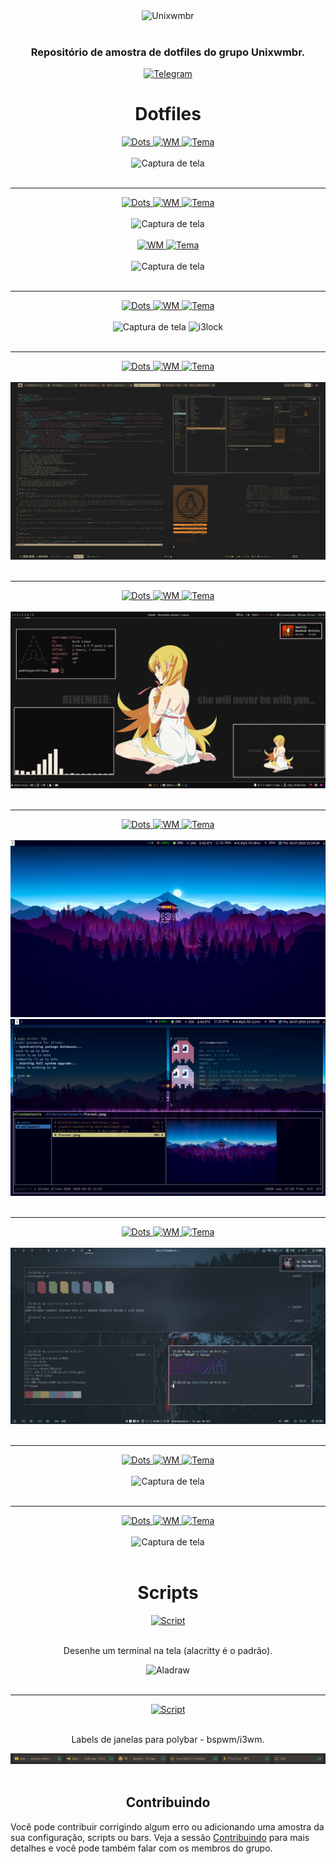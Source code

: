 <div align="center">
    <img alt="Unixwmbr" src="https://github.com/carlosdss22/unixwmbr/blob/master/logo.png" width="400" />
    <br/><br/>
    <h3>Repositório de amostra de dotfiles do grupo Unixwmbr.</h3>
</div>

<p align="center">
  <a href="https://t.me/unixwmbr">
    <img alt="Telegram" src="https://img.shields.io/badge/Telegram-unixwmbr-%230088cc?style=for-the-badge" />
  </a>
</p>

<h1 align="center">Dotfiles</h1>

<div align="center">
  <a href="https://github.com/jyeno/dotfiles">
    <img alt="Dots" src="https://img.shields.io/badge/config-jyeno-%2322252f?style=for-the-badge" />
  </a>
  <a href="https://github.com/swaywm/sway">
    <img alt="WM" src="https://img.shields.io/badge/WM-sway-%2322252f?style=for-the-badge" />
  </a>
  <a href="https://github.com/jyeno/dotfiles">
    <img alt="Tema" src="https://img.shields.io/badge/tema-pallete-%2322252f?style=for-the-badge" />
  </a>
  <br/><br/>
  <img alt="Captura de tela" src="https://raw.githubusercontent.com/jyeno/dotfiles/master/screenshot.png" />
  <br/><br/>
</div>

--------------

<div align="center">
  <a href="https://github.com/carlosd-ss/dotfiles">
    <img alt="Dots" src="https://img.shields.io/badge/config-carlosdss-%2322252f?style=for-the-badge" />
  </a>
  <a href="https://github.com/swaywm/sway">
    <img alt="WM" src="https://img.shields.io/badge/WM-sway-%2322252f?style=for-the-badge" />
  </a>
  <a href="https://github.com/carlosd-ss/dotfiles">
    <img alt="Tema" src="https://img.shields.io/badge/tema-Minimalist_world-%2322252f?style=for-the-badge" />
  </a>
  <br/><br/>
  <img alt="Captura de tela" src="https://github.com/carlosdss22/dotfiles/blob/master/.github/sway.png" />
  <br/><br/>
  <a href="https://github.com/i3/i3">
    <img alt="WM" src="https://img.shields.io/badge/WM-i3-%2322252f?style=for-the-badge" />
  </a>
  <a href="https://github.com/carlosd-ss/dotfiles">
    <img alt="Tema" src="https://img.shields.io/badge/tema-Minimalist_world-%2322252f?style=for-the-badge" />
  </a>
  <br/><br/>
  <img alt="Captura de tela" src="https://github.com/carlosdss22/dotfiles/blob/master/.github/i3.png" />
  <br/><br/>
</div>

--------------

<div align="center">
  <a href="https://github.com/fffranks/dotfiles">
    <img alt="Dots" src="https://img.shields.io/badge/config-fffranks-%2322252f?style=for-the-badge" />
  </a>
  <a href="https://github.com/Airblader/i3">
    <img alt="WM" src="https://img.shields.io/badge/WM-i3gaps-%2322252f?style=for-the-badge" />
  </a>
  <a href="https://github.com/morhetz/gruvbox">
    <img alt="Tema" src="https://img.shields.io/badge/tema-gruvbox-%2322252f?style=for-the-badge" />
  </a>
  <br/><br/>
  <img alt="Captura de tela" src="https://github.com/fffranks/dotfiles/blob/master/screenshots/i3-GAPS.png" />
  <img alt="i3lock" src="https://github.com/fffranks/dotfiles/blob/master/screenshots/i3-LOCK.png" />
  <br/><br/>
</div>

--------------

<div align="center">
  <a href="https://github.com/odilonscoelho/dots">
    <img alt="Dots" src="https://img.shields.io/badge/config-losaoall-%2322252f?style=for-the-badge" />
  </a>
  <a href="https://github.com/baskerville/bspwm/">
    <img alt="WM" src="https://img.shields.io/badge/WM-bspwm-%2322252f?style=for-the-badge" />
  </a>
  <a href="https://github.com/odilonscoelho/dots">
    <img alt="Tema" src="https://img.shields.io/badge/tema-custom-%2322252f?style=for-the-badge" />
  </a>
  <br/><br/>
  <img alt="Captura de tela" src="https://github.com/odilonscoelho/dots/blob/master/print.jpg" />
  <br/><br/>
</div>

--------------

<div align="center">
  <a href="https://github.com/pedrkw/dotfiles">
    <img alt="Dots" src="https://img.shields.io/badge/config-pedrkw-%2322252f?style=for-the-badge" />
  </a>
  <a href="https://github.com/Airblader/i3">
    <img alt="WM" src="https://img.shields.io/badge/WM-i3gaps-%2322252f?style=for-the-badge" />
  </a>
  <a href="https://github.com/dylanaraps/pywal">
    <img alt="Tema" src="https://img.shields.io/badge/tema-pywal-%2322252f?style=for-the-badge" />
  </a>
  <br/><br/>
  <img alt="Captura de tela" src="https://github.com/pedrkw/dotfiles/blob/master/Imagens/screenshots/i3config.png" />
  <br/><br/>
</div>

--------------

<div align="center">
  <a href="https://github.com/alisonamerico/dotfiles">
    <img alt="Dots" src="https://img.shields.io/badge/config-alisonamerico-%2322252f?style=for-the-badge" />
  </a>
  <a href="https://github.com/Airblader/i3">
    <img alt="WM" src="https://img.shields.io/badge/WM-i3gaps-%2322252f?style=for-the-badge" />
  </a>
  <a href="https://github.com/alisonamerico/dotfiles">
    <img alt="Tema" src="https://img.shields.io/badge/tema-Purple_Mountain-%2322252f?style=for-the-badge" />
  </a>
  <br/><br/>
  <img alt="Captura de tela" src="https://github.com/alisonamerico/dotfiles/blob/master/.images/desktop.png" />
  <img alt="Terminais" src="https://github.com/alisonamerico/dotfiles/blob/master/.images/terminals.png" />
  <br/><br/>
</div>

--------------

<div align="center">
  <a href="https://github.com/zSucrilhos/dotfiles">
    <img alt="Dots" src="https://img.shields.io/badge/config-zSucrilhos-%2322252f?style=for-the-badge" />
  </a>
  <a href="https://github.com/baskerville/bspwm/">
    <img alt="WM" src="https://img.shields.io/badge/WM-bspwm-%2322252f?style=for-the-badge" />
  </a>
  <a href="https://github.com/arcticicestudio/nord">
    <img alt="Tema" src="https://img.shields.io/badge/tema-nord-%2322252f?style=for-the-badge" />
  </a>
  <br/><br/>
  <img alt="Captura de tela" src="https://github.com/zSucrilhos/dotfiles/blob/master/artworks/wallpapers/Nord/busy.png" />
  <br/><br/>
</div>

--------------

<div align="center">
  <a href="https://gitlab.com/nwildner/dotfiles">
    <img alt="Dots" src="https://img.shields.io/badge/config-nwildner-%2322252f?style=for-the-badge" />
  </a>
  <a href="https://github.com/Airblader/i3">
    <img alt="WM" src="https://img.shields.io/badge/WM-i3gaps-%2322252f?style=for-the-badge" />
  </a>
  <a href="https://github.com/altercation/solarized">
    <img alt="Tema" src="https://img.shields.io/badge/tema-solarized-%2322252f?style=for-the-badge" />
  </a>
  <br/><br/>
  <img alt="Captura de tela" src="https://gitlab.com/nwildner/dotfiles/-/raw/master/Screenshot.png" />
  <br/><br/>
</div>

--------------

<div align="center">
  <a href="https://github.com/overlock1/i3-gaps">
    <img alt="Dots" src="https://img.shields.io/badge/config-overlock1-%2322252f?style=for-the-badge" />
  </a>
  <a href="https://github.com/Airblader/i3">
    <img alt="WM" src="https://img.shields.io/badge/WM-i3gaps-%2322252f?style=for-the-badge" />
  </a>
  <a href="https://github.com/overlock1/i3-gaps">
    <img alt="Tema" src="https://img.shields.io/badge/tema-custom-%2322252f?style=for-the-badge" />
  </a>
  <br/><br/>
  <img alt="Captura de tela" src="https://github.com/overlock1/i3-gaps/blob/master/2020-08-19_i3-gaps_1366x768.png" />
  <br/><br/>
</div>

<h1 align="center">Scripts</h1>

<div align="center">
  <a href="https://github.com/fffranks/dotfiles/blob/master/scripts/termDraw.sh">
    <img alt="Script" src="https://img.shields.io/badge/nome-termdraw-%2322252f?style=for-the-badge" />
  </a>
  <br/><br/>
  <p>Desenhe um terminal na tela (alacritty é o padrão).</p>
  <img alt="Aladraw" src="https://github.com/unixwmbr/unixwmbr/blob/master/aladraw.gif" />
  <br/><br/>
</div>

--------------

<div align="center">
  <a href="https://github.com/odilonscoelho/taskbar">
    <img alt="Script" src="https://img.shields.io/badge/nome-taskbar-%2322252f?style=for-the-badge" />
  </a>
  <br/><br/>
  <p>Labels de janelas para polybar - bspwm/i3wm.</p>
  <img alt="taskbar" src="https://github.com/odilonscoelho/taskbar/blob/master/print.jpg" />
  <br/><br/>
</div>

<h2 align="center">Contribuindo</h2>
<p>
    Você pode contribuir corrigindo algum erro ou adicionando uma amostra da sua configuração, scripts ou bars. Veja a sessão <a href="https://github.com/unixwmbr/unixwmbr/blob/master/CONTRIBUTING.md">Contribuindo</a> para mais detalhes e você pode também falar com os membros do grupo.
</P>

